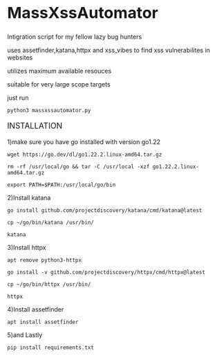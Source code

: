 <h1 style="font-size: 36px;">MassXssAutomator</h1>
<p>Intigration script for my fellow lazy bug hunters</p>
<p>uses assetfinder,katana,httpx and xss_vibes to find xss vulnerabilites in websites
<p>utilizes maximum available resouces </p>
<p>suitable for very large scope targets</p>
<p>just run </p>

<pre><code class="language-bash">python3 massxssautomator.py</code></pre>

  
<p style="font-size: 18px;">INSTALLATION</p>
1)make sure you have go installed with version go1.22
  <pre><code class="language-bash">wget https://go.dev/dl/go1.22.2.linux-amd64.tar.gz</code></pre>
  <pre><code class="language-bash">rm -rf /usr/local/go && tar -C /usr/local -xzf go1.22.2.linux-amd64.tar.gz</code></pre>    
  <pre><code class="language-bash">export PATH=$PATH:/usr/local/go/bin</code></pre>    
2)Install katana
  <pre><code class="language-bash">go install github.com/projectdiscovery/katana/cmd/katana@latest</code></pre>  

  <pre><code class="language-bash">cp ~/go/bin/katana /usr/bin/</code></pre>    
  <pre><code class="language-bash">katana</code></pre>
3)Install httpx
  <pre><code class="language-bash">apt remove python3-httpx</code></pre>
  <pre><code class="language-bash">go install -v github.com/projectdiscovery/httpx/cmd/httpx@latest</code></pre>
  <pre><code class="language-bash">cp ~/go/bin/httpx /usr/bin/</code></pre>
  <pre><code class="language-bash">httpx</code></pre>
4)Install assetfinder
  <pre><code class="language-bash">apt install assetfinder</code></pre>
5)and Lastly 
<pre><code class="language-bash">pip install requirements.txt</code></pre>
  
  

  


